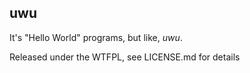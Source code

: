 ## uwu

It's "Hello World" programs, but like, *uwu*.

Released under the WTFPL, see LICENSE.md for details